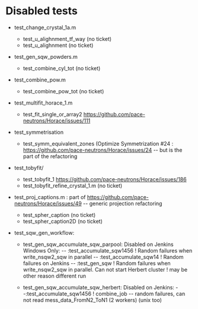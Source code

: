 # Disabled tests

- test_change_crystal_1a.m
	- test_u_alighnment_tf_way (no ticket)
	- test_u_alighnment (no ticket)

- test_gen_sqw_powders.m
	- test_combine_cyl_tot (no ticket)

- test_combine_pow.m
	- test_combine_pow_tot (no ticket)

- test_multifit_horace_1.m
	- test_fit_single_or_array2 https://github.com/pace-neutrons/Horace/issues/111

- test_symmetrisation
	- test_symm_equivalent_zones (Optimize Symmetrization #24 : https://github.com/pace-neutrons/Horace/issues/24 -- but is the part of the refactoring

- test_tobyfit/
	- test_tobyfit_1 https://github.com/pace-neutrons/Horace/issues/186
	- test_tobyfit_refine_crystal_1.m (no ticket)

- test_proj_captions.m  : part of https://github.com/pace-neutrons/Horace/issues/49 -- generic projection refactoring
	- test_spher_caption (no ticket)
	- test_spher_caption2D (no ticket)
 
- test_sqw_gen_workflow:
   - test_gen_sqw_accumulate_sqw_parpool: Disabled on Jenkins Windows Only:
      -- :test_accumulate_sqw1456 ! Random failures when write_nsqw2_sqw in parallel
      -- :test_accumulate_sqw14   ! Random failures on Jenkins 
      -- :test_gen_sqw            ! Random failures when write_nsqw2_sqw in parallel. Can not start Herbert cluster
                                  ! may be other reason different run

    - test_gen_sqw_accumulate_sqw_herbert: Disabled on Jenkins:
       --:test_accumulate_sqw1456 ! combine_job -- random failures, can not read mess_data_FromN2_ToN1 (2 workers) (unix too)

